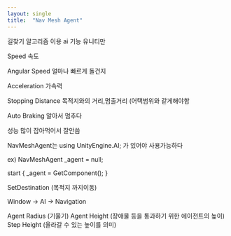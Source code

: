 ```yaml
---
layout: single
title:  "Nav Mesh Agent"
---
```

길찾기 알고리즘 이용 
ai 기능 유니티만

Speed 속도

Angular Speed 얼마나 빠르게 돌건지

Acceleration 가속력

Stopping Distance 목적지와의 거리,멈출거리 (어택범위와 같게해야함

Auto Braking 알아서 멈추다


성능 많이 잡아먹어서 잘안씀

NavMeshAgent는 using UnityEngine.AI; 가 있어야 사용가능하다

ex) NavMeshAgent  _agent = null;

start
{
    _agent = GetComponent<NavMeshAgent>();
}


SetDestination (목적지 까지이동)

Window -> AI -> Navigation

Agent Radius (기울기)
Agent Height (장애물 등을 통과하기 위한 에이전트의 높이)
Step Height (올라갈 수 있는 높이를 의미)
